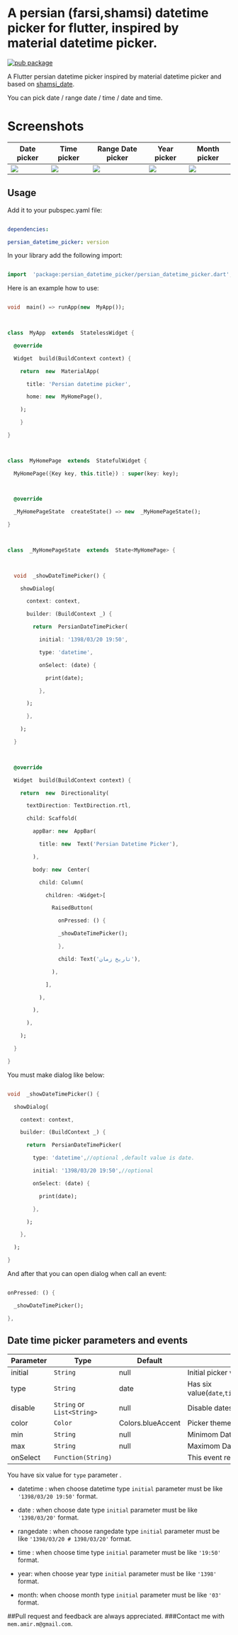 
  

# A persian (farsi,shamsi) datetime picker for flutter, inspired by material datetime picker.

  

[![pub package](https://img.shields.io/pub/v/persian_datetime_picker.svg?color=%23e67e22&label=pub&logo=persian_datetime_picker)](https://pub.dartlang.org/packages/persian_datetime_picker)

  

A Flutter persian datetime picker inspired by material datetime picker and based on [shamsi_date](https://pub.dartlang.org/packages/shamsi_date).

  

You can pick date / range date / time / date and time.

  
  

# Screenshots

|Date picker|Time picker|Range Date picker|Year picker|Month picker|
| ------- | ------- |------- | ------- |------- |
|![]( screenshot_date.png) |![]( screenshot_time.png) |![]( screenshot_range_date.png) |![]( screenshot_year.png) |![]( screenshot_month.png) |

  
  

## Usage

  

Add it to your pubspec.yaml file:

  

```yaml

dependencies:

persian_datetime_picker: version

```

  

In your library add the following import:

  

```dart

import  'package:persian_datetime_picker/persian_datetime_picker.dart';

```

  

Here is an example how to use:

  

```dart

void  main() => runApp(new  MyApp());

  

class  MyApp  extends  StatelessWidget {

  @override

  Widget  build(BuildContext context) {

    return  new  MaterialApp(

      title: 'Persian datetime picker',

      home: new  MyHomePage(),

    );

    }

}

  

class  MyHomePage  extends  StatefulWidget {

  MyHomePage({Key key, this.title}) : super(key: key);

    

  @override

  _MyHomePageState  createState() => new  _MyHomePageState();

}

  

class  _MyHomePageState  extends  State<MyHomePage> {

  

  void  _showDateTimePicker() {

    showDialog(

      context: context,

      builder: (BuildContext _) {

        return  PersianDateTimePicker(

          initial: '1398/03/20 19:50',

          type: 'datetime',

          onSelect: (date) {

            print(date);

          },

      );

      },

    );

  }

  

  @override

  Widget  build(BuildContext context) {

    return  new  Directionality(

      textDirection: TextDirection.rtl,

      child: Scaffold(

        appBar: new  AppBar(

          title: new  Text('Persian Datetime Picker'),

        ),

        body: new  Center(

          child: Column(

            children: <Widget>[

              RaisedButton(

                onPressed: () {

                _showDateTimePicker();

                },

                child: Text('تاریخ زمان'),

              ),

            ],

          ),

        ),

      ),

    );

  }

}

```

  

You must make dialog like below:

```dart

void  _showDateTimePicker() {

  showDialog(

    context: context,

    builder: (BuildContext _) {

      return  PersianDateTimePicker(

        type: 'datetime',//optional ,default value is date.

        initial: '1398/03/20 19:50',//optional

        onSelect: (date) {

          print(date);

        },

      );

    },

  );

}

```

And after that you can open dialog when call an event:

```dart

onPressed: () {

  _showDateTimePicker();

},

```

## Date time picker parameters and events

| Parameter  | Type | Default | Description |
|-------------------------|---------------------|-----------------------------------------|------------------------------------------------------------------------------                                                                            |
| initial| `String`|  null | Initial picker with a date or time  |
| type| `String`| date| Has six value(`date`,`time`,`datetime`,`rangedate`,`year`,`month`)|
| disable| `String` or `List<String>`|null| Disable dates or time |
| color| `Color`|Colors.blueAccent| Picker theme color |
| min| `String`| null | Minimom Date |
| max| `String`| null| Maximom Date |
| onSelect| `Function(String)`| | This event return a String date or time |

You have six value for `type` parameter .

  

- datetime : when choose datetime type `initial` parameter must be like `'1398/03/20 19:50'` format.

  

- date : when choose date type `initial` parameter must be like `'1398/03/20'` format.

  

- rangedate : when choose rangedate type `initial` parameter must be like `'1398/03/20 # 1398/03/20'` format.

  

- time : when choose time type `initial` parameter must be like `'19:50'` format.

- year: when choose year type `initial` parameter must be like `'1398'` format.

- month: when choose month type `initial` parameter must be like `'03'` format.

##Pull request and feedback are always appreciated.
###Contact me with `mem.amir.m@gmail.com`.
